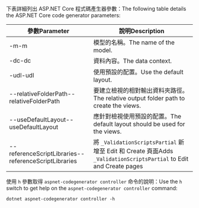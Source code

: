 <span data-ttu-id="087a9-101">下表詳細列出 ASP.NET Core 程式碼產生器參數：</span><span class="sxs-lookup"><span data-stu-id="087a9-101">The following table details the ASP.NET Core code generator parameters:</span></span>

| <span data-ttu-id="087a9-102">參數</span><span class="sxs-lookup"><span data-stu-id="087a9-102">Parameter</span></span>               | <span data-ttu-id="087a9-103">說明</span><span class="sxs-lookup"><span data-stu-id="087a9-103">Description</span></span>|
| ----------------- | ------------ |
| <span data-ttu-id="087a9-104">-m</span><span class="sxs-lookup"><span data-stu-id="087a9-104">-m</span></span>  | <span data-ttu-id="087a9-105">模型的名稱。</span><span class="sxs-lookup"><span data-stu-id="087a9-105">The name of the model.</span></span> |
| <span data-ttu-id="087a9-106">-dc</span><span class="sxs-lookup"><span data-stu-id="087a9-106">-dc</span></span>  | <span data-ttu-id="087a9-107">資料內容。</span><span class="sxs-lookup"><span data-stu-id="087a9-107">The data context.</span></span> |
| <span data-ttu-id="087a9-108">-udl</span><span class="sxs-lookup"><span data-stu-id="087a9-108">-udl</span></span> | <span data-ttu-id="087a9-109">使用預設的配置。</span><span class="sxs-lookup"><span data-stu-id="087a9-109">Use the default layout.</span></span> |
| <span data-ttu-id="087a9-110">--relativeFolderPath</span><span class="sxs-lookup"><span data-stu-id="087a9-110">--relativeFolderPath</span></span> | <span data-ttu-id="087a9-111">要建立檢視的相對輸出資料夾路徑。</span><span class="sxs-lookup"><span data-stu-id="087a9-111">The relative output folder path to create the views.</span></span> |
| <span data-ttu-id="087a9-112">--useDefaultLayout</span><span class="sxs-lookup"><span data-stu-id="087a9-112">--useDefaultLayout</span></span> | <span data-ttu-id="087a9-113">應針對檢視使用預設的配置。</span><span class="sxs-lookup"><span data-stu-id="087a9-113">The default layout should be used for the views.</span></span> |
| <span data-ttu-id="087a9-114">--referenceScriptLibraries</span><span class="sxs-lookup"><span data-stu-id="087a9-114">--referenceScriptLibraries</span></span> | <span data-ttu-id="087a9-115">將 `_ValidationScriptsPartial` 新增至 Edit 和 Create 頁面</span><span class="sxs-lookup"><span data-stu-id="087a9-115">Adds `_ValidationScriptsPartial` to Edit and Create pages</span></span> |

<span data-ttu-id="087a9-116">使用 `h` 參數取得 `aspnet-codegenerator controller` 命令的說明：</span><span class="sxs-lookup"><span data-stu-id="087a9-116">Use the `h` switch to get help on the `aspnet-codegenerator controller` command:</span></span>

```console
dotnet aspnet-codegenerator controller -h
```